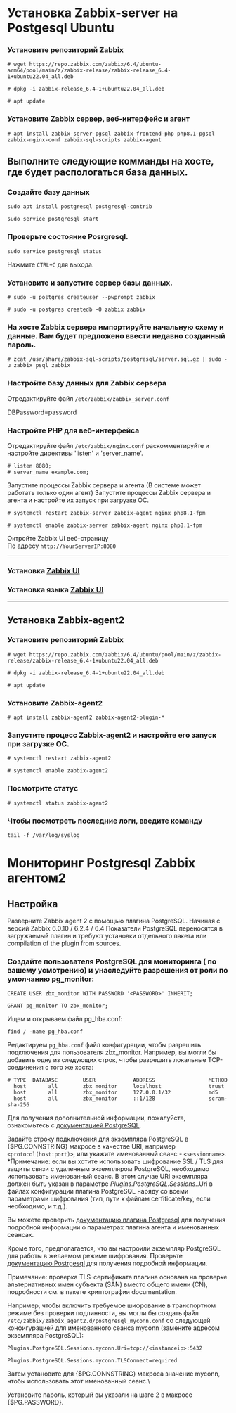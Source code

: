 # Установка Zabbix-server на Postgesql Ubuntu

### Установите репозиторий Zabbix 
```
# wget https://repo.zabbix.com/zabbix/6.4/ubuntu-arm64/pool/main/z/zabbix-release/zabbix-release_6.4-1+ubuntu22.04_all.deb
```
```
# dpkg -i zabbix-release_6.4-1+ubuntu22.04_all.deb
```
```
# apt update
```
### Установите Zabbix сервер, веб-интерфейс и агент
```
# apt install zabbix-server-pgsql zabbix-frontend-php php8.1-pgsql zabbix-nginx-conf zabbix-sql-scripts zabbix-agent
```
## Выполните следующие комманды на хосте, где будет распологаться база данных. ##
### Создайте базу данных
```
sudo apt install postgresql postgresql-contrib
```
```
sudo service postgresql start
```
### Проверьте состояние Posrgresql.
```
sudo service postgresql status
```
Нажмите ```CTRL+C``` для выхода.


### Установите и запустите сервер базы данных.


```
# sudo -u postgres createuser --pwprompt zabbix
```
```
# sudo -u postgres createdb -O zabbix zabbix
```


### На хосте Zabbix сервера импортируйте начальную схему и данные. Вам будет предложено ввести недавно созданный пароль.
```
# zcat /usr/share/zabbix-sql-scripts/postgresql/server.sql.gz | sudo -u zabbix psql zabbix
```

### Настройте базу данных для Zabbix сервера
Отредактируйте файл ```/etc/zabbix/zabbix_server.conf```

DBPassword=password

### Настройте PHP для веб-интерфейса
Отредактируйте файл ```/etc/zabbix/nginx.conf``` раскомментируйте и настройте директивы 'listen' и 'server_name'.
```
# listen 8080;
# server_name example.com;
```
Запустите процессы Zabbix сервера и агента (В системе может работать только один агент)
Запустите процессы Zabbix сервера и агента и настройте их запуск при загрузке ОС.
```
# systemctl restart zabbix-server zabbix-agent nginx php8.1-fpm
```
```
# systemctl enable zabbix-server zabbix-agent nginx php8.1-fpm
```
Октройте Zabbix UI веб-страницу\
По адресу ```http://YourServerIP:8080```
***
### Установка [Zabbix UI](https://www.zabbix.com/documentation/6.0/ru/manual/installation/frontend/)

### Установка языка [Zabbix UI](https://www.zabbix.com/documentation/6.0/ru/manual/appendix/install/locales/)

***

## Установка Zabbix-agent2

### Установите репозиторий Zabbix #
```
# wget https://repo.zabbix.com/zabbix/6.4/ubuntu/pool/main/z/zabbix-release/zabbix-release_6.4-1+ubuntu22.04_all.deb
```
```
# dpkg -i zabbix-release_6.4-1+ubuntu22.04_all.deb
```
```
# apt update
```
### Установите Zabbix-agent2 #
```
# apt install zabbix-agent2 zabbix-agent2-plugin-*
```
### Запустите процесс Zabbix-agent2 и настройте его запуск при загрузке ОС. #
```
# systemctl restart zabbix-agent2
```
```
# systemctl enable zabbix-agent2
```
### Посмотрите статус #
```
# systemctl status zabbix-agent2
```
### Чтобы посмотреть последние логи, введите команду #
```
tail -f /var/log/syslog
```
# Мониторинг Postgresql Zabbix агентом2

## Настройка
Разверните Zabbix agent 2 с помощью плагина PostgreSQL. 
Начиная с версий Zabbix 6.0.10 / 6.2.4 / 6.4 Показатели PostgreSQL переносятся в загружаемый плагин и требуют установки отдельного пакета или compilation of the plugin from sources.

### Создайте пользователя PostgreSQL для мониторинга (<password> по вашему усмотрению) и унаследуйте разрешения от роли по умолчанию pg_monitor: #
```
CREATE USER zbx_monitor WITH PASSWORD '<PASSWORD>' INHERIT;
```
```
GRANT pg_monitor TO zbx_monitor;
```
Ищем и открываем файл pg_hba.conf:
```
find / -name pg_hba.conf
```

Редактируем ```pg_hba.conf``` файл конфигурации, чтобы разрешить подключения для пользователя zbx_monitor. Например, вы могли бы добавить одну из следующих строк, чтобы разрешить локальные TCP-соединения с того же хоста:
```
# TYPE  DATABASE        USER            ADDRESS                 METHOD
  host       all        zbx_monitor     localhost               trust
  host       all        zbx_monitor     127.0.0.1/32            md5
  host       all        zbx_monitor     ::1/128                 scram-sha-256
```
Для получения дополнительной информации, пожалуйста, ознакомьтесь с [документацией PostgreSQL](https://www.postgresql.org/docs/current/auth-pg-hba-conf.html/).

Задайте строку подключения для экземпляра PostgreSQL в {$PG.CONNSTRING} макросе в качестве URI, например ```<protocol(host:port)>```, или укажите именованный сеанс - ```<sessionname>```.\
*Примечание: если вы хотите использовать шифрование SSL / TLS для защиты связи с удаленным экземпляром PostgreSQL, необходимо использовать именованный сеанс. В этом случае URI экземпляра должен быть указан в параметре *Plugins.PostgreSQL.Sessions.*.Uri в файлах конфигурации плагина PostgreSQL наряду со всеми параметрами шифрования (тип, пути к файлам cerfiticate/key, если необходимо, и т.д.).

Вы можете проверить [документацию плагина Postgresql](https://git.zabbix.com/projects/AP/repos/postgresql/browse?at=refs%2Fheads%2Frelease%2F6.4/) для получения подробной информации о параметрах плагина агента и именованных сеансах.

Кроме того, предполагается, что вы настроили экземпляр PostgreSQL для работы в желаемом режиме шифрования. Проверьте [документацию Postrgesql](https://www.postgresql.org/docs/current/ssl-tcp.html/) для получения подробной информации.

Примечание: проверка TLS-сертификата плагина основана на проверке альтернативных имен субъекта (SAN) вместо общего имени (CN), подробности см. в пакете криптографии documentation.

Например, чтобы включить требуемое шифрование в транспортном режиме без проверки подлинности, вы могли бы создать файл ```/etc/zabbix/zabbix_agent2.d/postgresql_myconn.conf``` со следующей конфигурацией для именованного сеанса myconn (замените <instanceip> адресом экземпляра PostgreSQL):

```Plugins.PostgreSQL.Sessions.myconn.Uri=tcp://<instanceip>:5432```


```Plugins.PostgreSQL.Sessions.myconn.TLSConnect=required```

Затем установите для {$PG.CONNSTRING} макроса значение myconn, чтобы использовать этот именованный сеанс.\

Установите пароль, который вы указали на шаге 2 в макросе {$PG.PASSWORD}.
